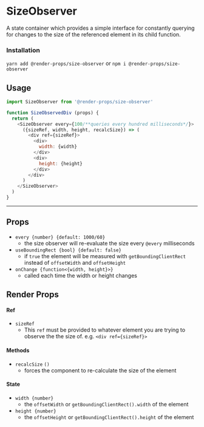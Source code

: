# SizeObserver
A state container which provides a simple interface for constantly querying for
changes to the size of the referenced element in its child function.

### Installation
```yarn add @render-props/size-observer``` or ```npm i @render-props/size-observer```

## Usage
```js
import SizeObserver from '@render-props/size-observer'

function SizeObservedDiv (props) {
  return (
    <SizeObserver every={100/**queries every hundred milliseconds*/}>
      ({sizeRef, width, height, recalcSize}) => (
        <div ref={sizeRef}>
          <div>
            width: {width}
          </div>
          <div>
            height: {height}
          </div>
        </div>
      )
    </SizeObserver>
  )
}
```

____

## Props
- `every {number} {default: 1000/60}`
  - the size observer will re-evaluate the size every `@every` milliseconds
- `useBoundingRect {bool} {default: false}`
  - if `true` the element will be measured with `getBoundingClientRect`
    instead of `offsetWidth` and `offsetHeight`
- `onChange {function<{width, height}>}`
  - called each time the width or height changes

## Render Props

#### Ref
- `sizeRef`
  - This `ref` must be provided to whatever element you are trying to observe the
    the size of. e.g. `<div ref={sizeRef}>`

#### Methods
- `recalcSize` `()`
  - forces the component to re-calculate the size of the element

#### State
- `width {number}`
  - the `offsetWidth` or `getBoundingClientRect().width` of the element
- `height {number}`
  - the `offsetHeight` or `getBoundingClientRect().height` of the element
